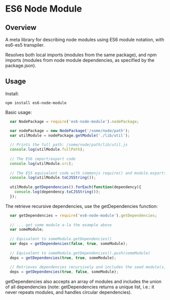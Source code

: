 ES6 Node Module
=======

Overview
------

A meta library for describing node modules using ES6 module notation, with es6-es5 transpiler.

Resolves both local imports (modules from the same package), and npm imports (modules from node module dependencies, as
specified by the package.json).

Usage
------

Install:

```
npm install es6-node-module
```

Basic usage:

```javascript
  var NodePackage = require('es6-node-module').nodePackage;

  var nodePackage = new NodePackage('/some/node/path');
  var utilModule = nodePackage.getModule('./lib/util');
  
  // Prints the full path: /some/node/path/lib/util.js
  console.log(utilModule.fullPath);
  
  // The ES6 import/export code
  console.log(utilModule.src);
  
  // The ES5 equivalent code with commonjs require() and module.exports
  console.log(utilModule.toCJSString());
  
  utilModule.getDependencies().forEach(function(dependency){
    console.log(dependency.toCJSString());
  });
```

The retrieve recursive dependencies, use the getDependencies function:

```javascript
  var getDependencies = require('es6-node-module').getDependencies;
  
  // ... get some module a-la the example above
  var someModule;
  
  // Equivalent to someModule.getDependencies()
  var deps = getDependencies(false, true, someModule);
  
  // Equivalent to someModule.getDependencies().push(someModule)
  deps = getDependencies(true, true, someModule);
  
  // Retrieves dependencies recursively and includes the seed module(s)
  deps = getDependencies(true, false, someModule);
```
getDependencies also accepts an array of modules and includes the union of all dependencies (note: getDependencies returns
a unique list, i.e.: it never repeats modules, and handles circular dependencies).
